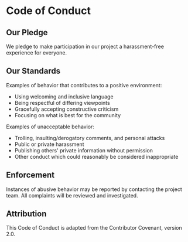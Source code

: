 # Code of Conduct

## Our Pledge

We pledge to make participation in our project a harassment-free experience for everyone.

## Our Standards

Examples of behavior that contributes to a positive environment:

* Using welcoming and inclusive language
* Being respectful of differing viewpoints
* Gracefully accepting constructive criticism
* Focusing on what is best for the community

Examples of unacceptable behavior:

* Trolling, insulting/derogatory comments, and personal attacks
* Public or private harassment
* Publishing others' private information without permission
* Other conduct which could reasonably be considered inappropriate

## Enforcement

Instances of abusive behavior may be reported by contacting the project team. All complaints will be reviewed and investigated.

## Attribution

This Code of Conduct is adapted from the Contributor Covenant, version 2.0.
